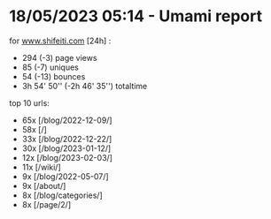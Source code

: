 # 18/05/2023 05:14 - Umami report
for www.shifeiti.com [24h] :

 - 294 (-3) page views
 - 85 (-7) uniques
 - 54 (-13) bounces
 - 3h 54' 50'' (-2h 46' 35'') totaltime


top 10 urls:
 - 65x [/blog/2022-12-09/]
 - 58x [/]
 - 33x [/blog/2022-12-22/]
 - 30x [/blog/2023-01-12/]
 - 12x [/blog/2023-02-03/]
 - 11x [/wiki/]
 - 9x [/blog/2022-05-07/]
 - 9x [/about/]
 - 8x [/blog/categories/]
 - 8x [/page/2/]


